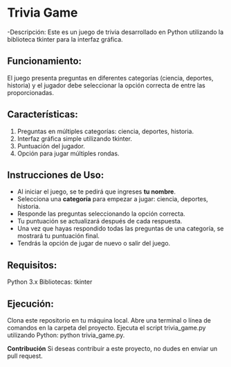 # Trivia Game

-Descripción:
Este es un juego de trivia desarrollado en Python utilizando la biblioteca tkinter para la interfaz gráfica.

## Funcionamiento:
El juego presenta preguntas en diferentes categorías (ciencia, deportes, historia) y el jugador debe seleccionar la opción correcta de entre las proporcionadas.

## Características:
  1. Preguntas en múltiples categorías: ciencia, deportes, historia.
  2. Interfaz gráfica simple utilizando tkinter.
  3. Puntuación del jugador.
  4. Opción para jugar múltiples rondas.
   
## Instrucciones de Uso:

- Al iniciar el juego, se te pedirá que ingreses **tu nombre**.
- Selecciona una **categoría** para empezar a jugar: ciencia, deportes, historia.
- Responde las preguntas seleccionando la opción correcta.
- Tu puntuación se actualizará después de cada respuesta.
- Una vez que hayas respondido todas las preguntas de una categoría, se mostrará tu puntuación final.
- Tendrás la opción de jugar de nuevo o salir del juego.
  
## Requisitos:
Python 3.x
Bibliotecas:
tkinter

## Ejecución:
Clona este repositorio en tu máquina local.
Abre una terminal o línea de comandos en la carpeta del proyecto.
Ejecuta el script trivia_game.py utilizando Python: python trivia_game.py.

**Contribución**
Si deseas contribuir a este proyecto, no dudes en enviar un pull request.
